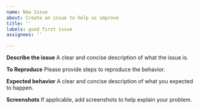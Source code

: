 ```yaml
---
name: New Issue
about: Create an issue to help us improve
title: ''
labels: good first issue
assignees: ''

---
```


**Describe the issue**
A clear and concise description of what the issue is.

**To Reproduce**
Please provide steps to reproduce the behavior.

**Expected behavior**
A clear and concise description of what you expected to happen.

**Screenshots**
If applicable, add screenshots to help explain your problem.